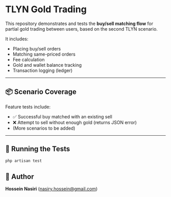 # TLYN Gold Trading

This repository demonstrates and tests the **buy/sell matching flow** for partial gold trading between users, based on the second TLYN scenario.

It includes:
- Placing buy/sell orders
- Matching same-priced orders
- Fee calculation
- Gold and wallet balance tracking
- Transaction logging (ledger)

---

## 📦 Scenario Coverage

Feature tests include:
- ✅ Successful buy matched with an existing sell
- ❌ Attempt to sell without enough gold (returns JSON error)
- (More scenarios to be added)

---

## 🧪 Running the Tests

```bash
php artisan test
```

## 👤 Author

**Hossein Nasiri** ([nasiry.hossein@gmail.com](mailto:nasiry.hossein@gmail.com))
